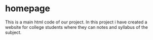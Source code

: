 # homepage
This is a main html code of our project. In this project i have created a website for college students where they can notes and syllabus of the subject. 

